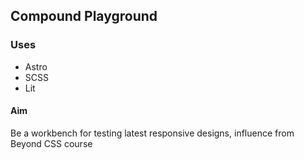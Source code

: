 ## Compound Playground

### Uses
- Astro
- SCSS
- Lit

#### Aim

Be a workbench for testing latest responsive designs, influence from Beyond CSS course